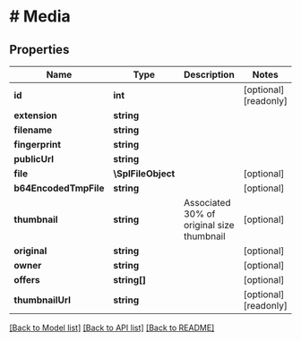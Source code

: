 # # Media

## Properties

Name | Type | Description | Notes
------------ | ------------- | ------------- | -------------
**id** | **int** |  | [optional] [readonly]
**extension** | **string** |  |
**filename** | **string** |  |
**fingerprint** | **string** |  |
**publicUrl** | **string** |  |
**file** | **\SplFileObject** |  | [optional]
**b64EncodedTmpFile** | **string** |  | [optional]
**thumbnail** | **string** | Associated 30% of original size thumbnail | [optional]
**original** | **string** |  | [optional]
**owner** | **string** |  | [optional]
**offers** | **string[]** |  | [optional]
**thumbnailUrl** | **string** |  | [optional] [readonly]

[[Back to Model list]](../../README.md#models) [[Back to API list]](../../README.md#endpoints) [[Back to README]](../../README.md)
